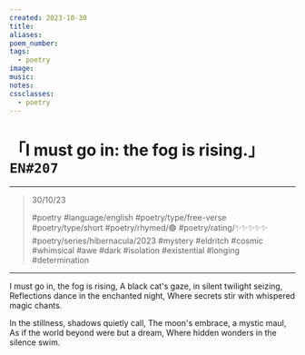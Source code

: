```yaml
---
created: 2023-10-30
title:
aliases:
poem_number:
tags:
  - poetry
image:
music:
notes:
cssclasses:
  - poetry
---
```

# 「I must go in: the fog is rising.」 `EN#207`

---

> 30/10/23
> 
> #poetry 
> #language/english 
> #poetry/type/free-verse #poetry/type/short 
> #poetry/rhymed/🟢 
> #poetry/rating/✨✨✨✨✨ 
> #poetry/series/hibernacula/2023 #mystery #eldritch #cosmic #whimsical #awe #dark #isolation #existential #longing #determination 

---

I must go in, the fog is rising,
A black cat's gaze, in silent twilight seizing,
Reflections dance in the enchanted night,
Where secrets stir with whispered magic chants.

In the stillness, shadows quietly call,
The moon's embrace, a mystic maul,
As if the world beyond were but a dream,
Where hidden wonders in the silence swim.